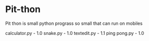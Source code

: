 # Pit-thon
 
Pit thon is small python prograss
so small that can run on mobiles 

calculator.py - 1.0
snake.py - 1.0
textedit.py - 1.1
ping pong.py - 1.0